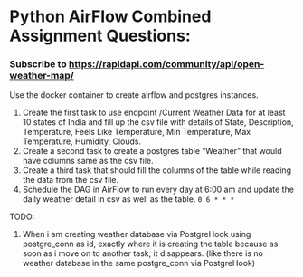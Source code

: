 # Python AirFlow Combined Assignment Questions:

### Subscribe to https://rapidapi.com/community/api/open-weather-map/

Use the docker container to create airflow and postgres instances.

1. Create the first task to use endpoint /Current Weather Data for at least 10 states of India and fill up the csv file with details of 
    State, Description, Temperature, Feels Like Temperature, Min Temperature, Max Temperature, Humidity, Clouds.
2. Create a second task to create a postgres table “Weather” that would have columns same as the csv file.
3. Create a third task that should fill the columns of the table while reading the data from the csv file.
4. Schedule the DAG in AirFlow to run every day at 6:00 am and update the daily weather detail in csv as well as the table.
`0 6 * * * `


TODO: 
1. When i am creating weather database via PostgreHook using postgre_conn as id, exactly where it is creating the table because as soon as i move on to another task, it disappears. (like there is no weather database in the same postgre_conn via PostgreHook)